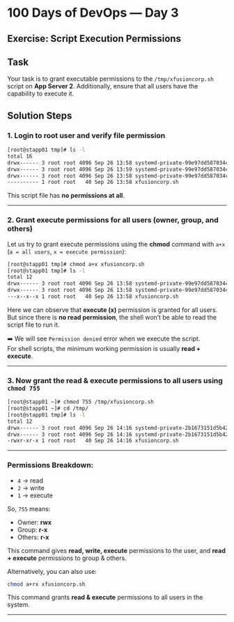 # 100 Days of DevOps — Day 3
## Exercise: Script Execution Permissions

## Task
Your task is to grant executable permissions to the `/tmp/xfusioncorp.sh` script on **App Server 2**. 
Additionally, ensure that all users have the capability to execute it.


## Solution Steps

### 1. Login to root user and verify file permission
```bash
[root@stapp01 tmp]# ls -l
total 16
drwx------ 3 root root 4096 Sep 26 13:58 systemd-private-99e97dd587034cd682640d4177861fcd-dbus-broker.service-uvqUEI
drwx------ 3 root root 4096 Sep 26 13:59 systemd-private-99e97dd587034cd682640d4177861fcd-systemd-hostnamed.service-OnUrxH
drwx------ 3 root root 4096 Sep 26 13:58 systemd-private-99e97dd587034cd682640d4177861fcd-systemd-logind.service-6RRkJR
---------- 1 root root   40 Sep 26 13:58 xfusioncorp.sh
```

This script file has **no permissions at all**.

---

### 2. Grant execute permissions for all users (owner, group, and others)
Let us try to grant execute permissions using the **chmod** command with `a+x`  
(`a = all users`, `x = execute permission`):

```bash
[root@stapp01 tmp]# chmod a+x xfusioncorp.sh
[root@stapp01 tmp]# ls -l
total 12
drwx------ 3 root root 4096 Sep 26 13:58 systemd-private-99e97dd587034cd682640d4177861fcd-dbus-broker.service-uvqUEI
drwx------ 3 root root 4096 Sep 26 13:58 systemd-private-99e97dd587034cd682640d4177861fcd-systemd-logind.service-6RRkJR
---x--x--x 1 root root   40 Sep 26 13:58 xfusioncorp.sh
```

Here we can observe that **execute (x)** permission is granted for all users.  
But since there is **no read permission**, the shell won’t be able to read the script file to run it.  

➡️ We will see `Permission denied` error when we execute the script.  
For shell scripts, the minimum working permission is usually **read + execute**.

---

### 3. Now grant the read & execute permissions to all users using `chmod 755`
```bash
[root@stapp01 ~]# chmod 755 /tmp/xfusioncorp.sh
[root@stapp01 ~]# cd /tmp/
[root@stapp01 tmp]# ls -l
total 12
drwx------ 3 root root 4096 Sep 26 14:16 systemd-private-2b1673151d5b42cebe62828a4d89d10e-dbus-broker.service-ohLssz
drwx------ 3 root root 4096 Sep 26 14:16 systemd-private-2b1673151d5b42cebe62828a4d89d10e-systemd-logind.service-yf7Ops
-rwxr-xr-x 1 root root   40 Sep 26 14:16 xfusioncorp.sh
```

---

### Permissions Breakdown:
- `4` → read  
- `2` → write  
- `1` → execute  

So, `755` means:
- Owner: **rwx**  
- Group: **r-x**  
- Others: **r-x**  

This command gives **read, write, execute** permissions to the user, and **read + execute** permissions to group & others.

Alternatively, you can also use:
```bash
chmod a+rx xfusioncorp.sh
```
This command grants **read & execute** permissions to all users in the system.

---
